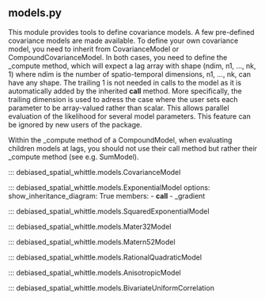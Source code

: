 
## models.py
This module provides tools to define covariance models. A few pre-defined covariance
models are made available. To define your own covariance model, you need
to inherit from CovarianceModel or CompoundCovarianceModel.
In both cases, you need to define the _compute method, which will expect
a lag array with shape (ndim, n1, ..., nk, 1) where ndim is the number
of spatio-temporal dimensions, n1, ..., nk, can have any shape.
The trailing 1 is not needed in calls to the model as it is automatically added by
the inherited __call__ method.
More specifically, the trailing dimension is used to adress the case where
the user sets each parameter to be array-valued rather than scalar. This allows
parallel evaluation of the likelihood for several model parameters. This feature
can be ignored by new users of the package.

Within the _compute method of a CompoundModel, when evaluating children models at lags,
you should not use their call method but rather their _compute method (see e.g. SumModel).

::: debiased_spatial_whittle.models.CovarianceModel

::: debiased_spatial_whittle.models.ExponentialModel
    options:
      show_inheritance_diagram: True
      members:
        - __call__
        - _gradient

::: debiased_spatial_whittle.models.SquaredExponentialModel

::: debiased_spatial_whittle.models.Mater32Model

::: debiased_spatial_whittle.models.Matern52Model

::: debiased_spatial_whittle.models.RationalQuadraticModel

::: debiased_spatial_whittle.models.AnisotropicModel

::: debiased_spatial_whittle.models.BivariateUniformCorrelation
